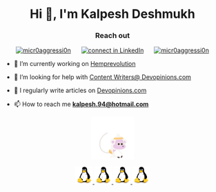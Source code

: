 <h1 align="center">Hi 👋, I'm Kalpesh Deshmukh</h1>
<h3 align="center">Reach out</h3>

<div align="center">
    <a href="https://twitter.com/micr0aggressi0n" target="blank"><img src="https://img.shields.io/badge/Twitter-%231DA1F2.svg?style=for-the-badge&logo=Twitter&logoColor=white" alt="micr0aggressi0n" /></a>
    <a style="padding:20px;" href="https://linkedin.com/in/kalpesh-deshmukh-054257168" target="blank"><img src="https://img.shields.io/badge/linkedin-%230077B5.svg?style=for-the-badge&logo=linkedin&logoColor=white" alt="connect in LinkedIn" /></a>
    <a href="https://www.hackerrank.com/badmofo" target="blank"><img src="https://img.shields.io/badge/-Hackerrank-2EC866?style=for-the-badge&logo=HackerRank&logoColor=white" alt="micr0aggressi0n" /></a>
                                                              
</div>
  
- 🔭 I’m currently working on [Hemprevolution](www.hemprevolution.org)

- 🤝 I’m looking for help with [Content Writers@ Devopinions.com](www.devopinions.com)

- 📝 I regularly write articles on [Devopinions.com](devopinions.com)

- 📫 How to reach me **kalpesh.94@hotmail.com**

<div align="center" >
    <img alt="Coding" width="100" src= "source.gif">
    </div>
<p align="center">
    <a href="https://www.linux.org/" target="_blank" rel="noreferrer"> <img src="https://raw.githubusercontent.com/devicons/devicon/master/icons/linux/linux-original.svg" alt="linux" width="40" height="40"/> </a>
    <a href="https://www.linux.org/" target="_blank" rel="noreferrer"> <img src="https://raw.githubusercontent.com/devicons/devicon/master/icons/linux/linux-original.svg" alt="linux" width="40" height="40"/> </a>
    <a href="https://www.linux.org/" target="_blank" rel="noreferrer"> <img src="https://raw.githubusercontent.com/devicons/devicon/master/icons/linux/linux-original.svg" alt="linux" width="40" height="40"/> </a>
    <a href="https://www.linux.org/" target="_blank" rel="noreferrer"> <img src="https://raw.githubusercontent.com/devicons/devicon/master/icons/linux/linux-original.svg" alt="linux" width="40" height="40"/> </a>
    
    

